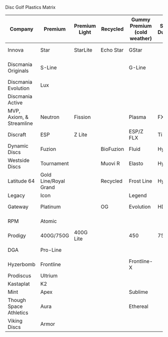 Disc Golf Plastics Matrix

| Company                  | Premium               | Premium Light | Recycled  | Gummy Premium (cold weather) | Super Durable | Glow         | Durable   | Durable Light | Pro            | Hard Premium Base       | Premium Base                 | Soft Premium Base | Base Glow   | Base       |
| ------------------------ | --------------------- | ------------- | --------- | ---------------------------- | ------------- | ------------ | --------- | ------------- | -------------- | ----------------------- | ---------------------------- | ----------------- | ----------- | ---------- |
| Innova                   | Star                  | StarLite      | Echo Star | GStar                        |               | Glow Champ   | Champion  | Blizzard      | Pro            | KC-Pro                  | XT                           | R-Pro             | DX Glow     | DX         |
| Discmania Originals      | S-Line                |               |           | G-Line                       |               | Glow C-Line  | C-Line    |               | P-Line         |                         | X-Line                       |                   | D-Line Glow | D-Line     |
| Discmania Evolution      | Lux                   |               |           |                              |               |              | Neo       |               |                |                         |                              |                   |             | Exo        |
| Discmania Active         |                       |               |           |                              |               |              |           |               | Active Premium |                         |                              |                   |             | Active     |
| MVP, Axiom, & Streamline | Neutron               | Fission       |           | Plasma                       | FX**          | Eclipse      | Proton    |               |                | Electron Firm           | Electron                     | Electron Soft     |             |            |
| Discraft                 | ESP                   | Z Lite        |           | ESP/Z FLX                    | Ti            | ESP/Z Glo    | Elite Z   | Z Lite        | Elite X        | Jawbreaker/Rubber Blend | Jawbreaker                   | Pro-D Soft        | Pro-D Glo   | Pro D      |
| Dynamic Discs            | Fuzion                |               | BioFuzion | Fluid                        | Hybrid        | Moonshine    | Lucid     | Lucid Air     |                | Classic                 | Classic Blend                | Classic Soft      |             | Prime      |
| Westside Discs           | Tournament            |               | Muovi R   | Elasto                       | Hybrid        | Moonshine    | VIP       | VIP Air       |                | BT Hard                 | BT Medium                    | BT Soft           |             | Origio     |
| Latitude 64              | Gold Line/Royal Grand |               | Recycled  | Frost Line                   | Hybrid        | Moonshine    | Opto Line | Opto Air      |                | Zero Line Hard          | Zero Line Medium/Royal Sense | Zero Line Soft    |             | Retro Line |
| Legacy                   | Icon                  |               |           | Legend                       |               |              | Pinnacle  | Ultralight    |                | Protege                 |                              | Gravity           |             | Excel      |
| Gateway                  | Platinum              |               | OG        | Evolution                    | HD            | Diamond Glow | Diamond   |               |                | Pure White              | Firm                         | Super Soft        | Super Glow  | Soft       |
| RPM                      | Atomic                |               |           |                              |               |              | Cosmic    |               |                |                         | Magma                        | Magma Soft        |             | Strata     |
| Prodigy                  | 400G/750G             | 400G Lite     |           | 450                          | 750           | 400 Glow     | 400/400S  | 400S Light    |                | 350G                    | 300S                         | 350Rx             |             | 200        |
| DGA                      | Pro-Line              |               |           |                              |               | Glow SP-Line | SP-Line   | RDGA          |                |                         |                              | Signature-Line    |             | D-Line     |
| Hyzerbomb                | Frontline             |               |           | Frontline-X                  |               |              | Recon     |               |                | Baseline Hard           | Baseline                     | Baseline Soft     |             |            |
| Prodiscus                | Ultrium               |               |           |                              |               |              | Premium   |               |                |                         | Base                         |                   |             |            |
| Kastaplat                | K2                    |               |           |                              |               | K1 Glow      | K1        |               |                |                         | K3                           |                   |             |            |
| Mint                     | Apex                  |               |           | Sublime                      |               | Nocturnal    | Eternal   |               |                |                         | Royal                        |                   |             |            |
| Though Space Athletics   | Aura                  |               |           | Ethereal                     |               |              | Ethos     |               |                |                         |                              |                   |             |            |
| Viking Discs             | Armor                 |               |           |                              |               |              | Storm     | Air           |                |                         |                              |                   |             | Ground     |
